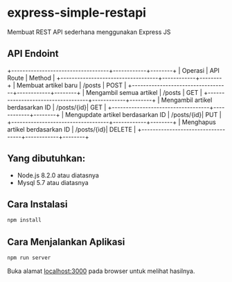 # express-simple-restapi
Membuat REST API sederhana menggunakan Express JS

## API Endoint 
+-----------------------------------+------------+--------+
| Operasi                           | API Route  | Method |
+-----------------------------------+------------+--------+
| Membuat artikel baru              | /posts     | POST   |
+-----------------------------------+------------+--------+
| Mengambil semua artikel           | /posts     | GET    |
+-----------------------------------+------------+--------+
| Mengambil artikel berdasarkan ID  | /posts/{id}| GET    |
+-----------------------------------+------------+--------+
| Mengupdate artikel berdasarkan ID | /posts/{id}| PUT    |
+-----------------------------------+------------+--------+
| Menghapus artikel berdasarkan ID  | /posts/{id}| DELETE |
+-----------------------------------+------------+--------+

## Yang dibutuhkan:

 - Node.js 8.2.0 atau diatasnya
 - Mysql 5.7 atau diatasnya
 

## Cara Instalasi

```bash
npm install
```
 

## Cara Menjalankan Aplikasi

```bash
npm run server
```

Buka alamat [localhost:3000](http://localhost:3000)  pada browser untuk melihat hasilnya.